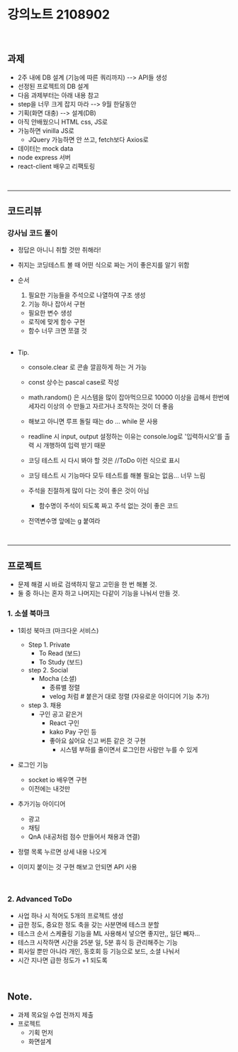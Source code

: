# 강의노트 2108902

<br>

## 과제

- 2주 내에 DB 설계 (기능에 따른 쿼리까지) --> API들 생성
- 선정된 프로젝트의 DB 설계
- 다음 과제부터는 아래 내용 참고
- step을 너무 크게 잡지 마라 --> 9월 한달동안
- 기획(화면 대충) --> 설계(DB)
- 아직 안배웠으니 HTML css, JS로
- 가능하면 vinilla JS로
  - JQuery 가능하면 안 쓰고, fetch보다 Axios로
- 데이터는 mock data
- node express 서버
- react-client 배우고 리팩토링

<br>

---

## 코드리뷰

### 강사님 코드 풀이

- 정답은 아니니 취할 것만 취해라!
- 취지는 코딩테스트 볼 때 어떤 식으로 짜는 거이 좋은지를 알기 위함
- 순서

  1. 필요한 기능들을 주석으로 나열하여 구조 생성
  2. 기능 하나 잡아서 구현

  - 필요한 변수 생성
  - 로직에 맞게 함수 구현
  - 함수 너무 크면 쪼갤 것

  <br>

- Tip.

  - console.clear 로 콘솔 깔끔하게 하는 거 가능
  - const 상수는 pascal case로 작성
  - math.random() 은 시스템을 많이 잡아먹으므로 10000 이상을 곱해서 한번에 세자리 이상의 수 만들고 자르거나 조작하는 것이 더 좋음
  - 해보고 아니면 루프 돌릴 때는 do ... while 문 사용
  - readline 시 input, output 설정하는 이유는 console.log로 '입력하시오'를 출력 시 개행하여 입력 받기 때문
  - 코딩 테스트 시 다시 봐야 할 것은 //ToDo 이런 식으로 표시
  - 코딩 테스트 시 기능마다 모두 테스트를 해볼 필요는 없음... 너무 느림
  - 주석을 친절하게 많이 다는 것이 좋은 것이 아님
    - 함수명이 주석이 되도록 짜고 주석 없는 것이 좋은 코드
  - 전역변수명 앞에는 g 붙여라

    <br>

---

## 프로젝트

- 문제 해결 시 바로 검색하지 말고 고민을 한 번 해볼 것.
- 둘 중 하나는 혼자 하고 나머지는 다같이 기능을 나눠서 만들 것.

### 1. 소셜 북마크

- 1회성 북마크 (마크다운 서비스)

  - Step 1. Private
    - To Read (보드)
    - To Study (보드)
  - step 2. Social
    - Mocha (소셜)
      - 종류별 정렬
      - velog 처럼 # 붙은거 대로 정렬 (자유로운 아이디어 기능 추가)
  - step 3. 채용
    - 구인 공고 같은거
      - React 구인
      - kako Pay 구인 등
      - 좋아요 싫어요 신고 버튼 같은 것 구현
        - 시스템 부하를 줄이면서 로그인한 사람만 누를 수 있게

- 로그인 기능

  - socket io 배우면 구현
  - 이전에는 내것만

- 추가기능 아이디어

  - 광고
  - 채팅
  - QnA (내공처럼 점수 만들어서 채용과 연결)

- 정렬 목록 누르면 상세 내용 나오게
- 이미지 붙이는 것 구현 해보고 안되면 API 사용

<br>

### 2. Advanced ToDo

- 사업 하나 시 적어도 5개의 프로젝트 생성
- 급한 정도, 중요한 정도 축을 갖는 사분면에 테스크 분할
- 테스크 순서 스케쥴링 기능을 ML 사용해서 넣으면 좋지만,, 일단 빼자...
- 테스크 시작하면 시간을 25분 일, 5분 휴식 등 관리해주는 기능
- 회사일 뿐만 아니라 개인, 동호회 등 기능으로 보드, 소셜 나눠서
- 시간 지나면 급한 정도가 +1 되도록

<br>

## Note.

- 과제 목요일 수업 전까지 제출
- 프로젝트
  - 기획 먼저
  - 화면설계
